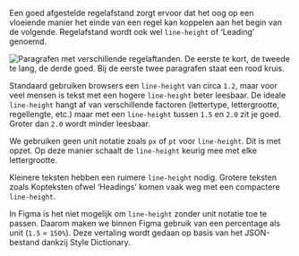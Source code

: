 <!-- @license CC0-1.0 -->

Een goed afgestelde regelafstand zorgt ervoor dat het oog op een vloeiende manier het einde van een regel kan koppelen aan het begin van de volgende. Regelafstand wordt ook wel `line-height` of ‘Leading’ genoemd.

![Paragrafen met verschillende regelaftanden. De eerste te kort, de tweede te lang, de derde goed. Bij de eerste twee paragrafen staat een rood kruis.](https://raw.githubusercontent.com/nl-design-system/documentatie/assets/richtlijnen_stijl_typografie_regelafstand.png)

Standaard gebruiken browsers een `line-height` van circa `1.2`, maar voor veel mensen is tekst met een hogere `line-height` beter leesbaar. De ideale `line-height` hangt af van verschillende factoren (lettertype, lettergrootte, regellengte, etc.) maar met een `line-height` tussen `1.5` en `2.0` zit je goed. Groter dan `2.0` wordt minder leesbaar.

We gebruiken geen unit notatie zoals `px` of `pt` voor `line-height`. Dit is met opzet. Op deze manier schaalt de `line-height` keurig mee met elke lettergrootte.

Kleinere teksten hebben een ruimere `line-height` nodig. Grotere teksten zoals Kopteksten ofwel ‘Headings’ komen vaak weg met een compactere `line-height`.

In Figma is het niet mogelijk om `line-height` zonder unit notatie toe te passen. Daarom maken we binnen Figma gebruik van een percentage als unit (`1.5` = `150%`). Deze vertaling wordt gedaan op basis van het JSON-bestand dankzij Style Dictionary.
